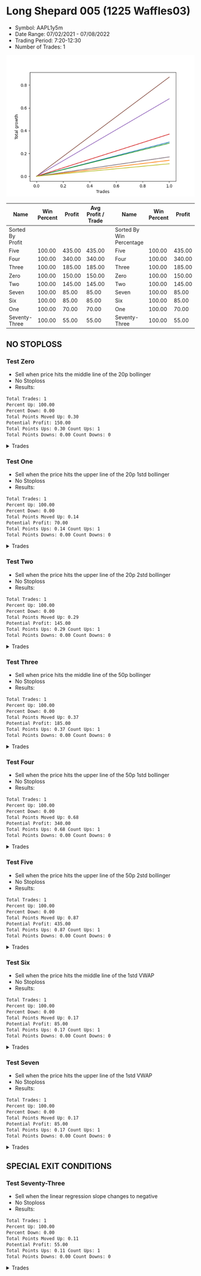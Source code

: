 # Long Shepard 005 (1225 Waffles03) 
- Symbol: AAPL1y5m
- Date Range: 07/02/2021 - 07/08/2022
- Trading Period: 7:20-12:30
- Number of Trades: 1

![Plot](LongShepard005(1225Waffles03)AAPL1y5m.png)

| Name | Win Percent | Profit | Avg Profit / Trade |     | Name | Win Percent | Profit | Avg Profit / Trade |
| ---- | ----------- | ------ | ------------------ | --- | ---- | ----------- | ------ | ------------------ |
| Sorted By <br> Profit | | | | | Sorted By <br> Win Percentage ||||
| Five | 100.00 | 435.00 | 435.00 |     | Five | 100.00 | 435.00 | 435.00 |
| Four | 100.00 | 340.00 | 340.00 |     | Four | 100.00 | 340.00 | 340.00 |
| Three | 100.00 | 185.00 | 185.00 |     | Three | 100.00 | 185.00 | 185.00 |
| Zero | 100.00 | 150.00 | 150.00 |     | Zero | 100.00 | 150.00 | 150.00 |
| Two | 100.00 | 145.00 | 145.00 |     | Two | 100.00 | 145.00 | 145.00 |
| Seven | 100.00 | 85.00 | 85.00 |     | Seven | 100.00 | 85.00 | 85.00 |
| Six | 100.00 | 85.00 | 85.00 |     | Six | 100.00 | 85.00 | 85.00 |
| One | 100.00 | 70.00 | 70.00 |     | One | 100.00 | 70.00 | 70.00 |
| Seventy-Three | 100.00 | 55.00 | 55.00 |     | Seventy-Three | 100.00 | 55.00 | 55.00 |

## NO STOPLOSS

### Test Zero
* Sell when price hits the middle line of the 20p bollinger
* No Stoploss
* Results:
```
Total Trades: 1
Percent Up: 100.00
Percent Down: 0.00
Total Points Moved Up: 0.30
Potential Profit: 150.00
Total Points Ups: 0.30 Count Ups: 1
Total Points Downs: 0.00 Count Downs: 0
```

<details><summary>Trades</summary>

<code>In: 2021-09-24 07:20:00		Out: 2021-09-24 07:42:05		Total Position Time: 22:05		Total Move Up: 0.30		Total to Date: 0.30</code> <br />


</details>

### Test One
* Sell when the price hits the upper line of the 20p 1std bollinger
* No Stoploss
* Results:
```
Total Trades: 1
Percent Up: 100.00
Percent Down: 0.00
Total Points Moved Up: 0.14
Potential Profit: 70.00
Total Points Ups: 0.14 Count Ups: 1
Total Points Downs: 0.00 Count Downs: 0
```

<details><summary>Trades</summary>

<code>In: 2021-09-24 07:20:00		Out: 2021-09-24 08:20:30		Total Position Time: 60:30		Total Move Up: 0.14		Total to Date: 0.14</code> <br />


</details>

### Test Two
* Sell when the price hits the upper line of the 20p 2std bollinger
* No Stoploss
* Results:
```
Total Trades: 1
Percent Up: 100.00
Percent Down: 0.00
Total Points Moved Up: 0.29
Potential Profit: 145.00
Total Points Ups: 0.29 Count Ups: 1
Total Points Downs: 0.00 Count Downs: 0
```

<details><summary>Trades</summary>

<code>In: 2021-09-24 07:20:00		Out: 2021-09-24 08:52:50		Total Position Time: 92:50		Total Move Up: 0.29		Total to Date: 0.29</code> <br />


</details>

### Test Three
* Sell when price hits the middle line of the 50p bollinger
* No Stoploss
* Results:
```
Total Trades: 1
Percent Up: 100.00
Percent Down: 0.00
Total Points Moved Up: 0.37
Potential Profit: 185.00
Total Points Ups: 0.37 Count Ups: 1
Total Points Downs: 0.00 Count Downs: 0
```

<details><summary>Trades</summary>

<code>In: 2021-09-24 07:20:00		Out: 2021-09-24 08:55:05		Total Position Time: 95:05		Total Move Up: 0.37		Total to Date: 0.37</code> <br />


</details>

### Test Four
* Sell when the price hits the upper line of the 50p 1std bollinger
* No Stoploss
* Results:
```
Total Trades: 1
Percent Up: 100.00
Percent Down: 0.00
Total Points Moved Up: 0.68
Potential Profit: 340.00
Total Points Ups: 0.68 Count Ups: 1
Total Points Downs: 0.00 Count Downs: 0
```

<details><summary>Trades</summary>

<code>In: 2021-09-24 07:20:00		Out: 2021-09-24 09:44:50		Total Position Time: 144:50		Total Move Up: 0.68		Total to Date: 0.68</code> <br />


</details>

### Test Five
* Sell when the price hits the upper line of the 50p 2std bollinger
* No Stoploss
* Results:
```
Total Trades: 1
Percent Up: 100.00
Percent Down: 0.00
Total Points Moved Up: 0.87
Potential Profit: 435.00
Total Points Ups: 0.87 Count Ups: 1
Total Points Downs: 0.00 Count Downs: 0
```

<details><summary>Trades</summary>

<code>In: 2021-09-24 07:20:00		Out: 2021-09-24 10:44:50		Total Position Time: 204:50		Total Move Up: 0.87		Total to Date: 0.87</code> <br />


</details>

### Test Six
* Sell when the price hits the middle line of the 1std VWAP
* No Stoploss
* Results:
```
Total Trades: 1
Percent Up: 100.00
Percent Down: 0.00
Total Points Moved Up: 0.17
Potential Profit: 85.00
Total Points Ups: 0.17 Count Ups: 1
Total Points Downs: 0.00 Count Downs: 0
```

<details><summary>Trades</summary>

<code>In: 2021-09-24 07:20:00		Out: 2021-09-24 07:25:10		Total Position Time: 05:10		Total Move Up: 0.17		Total to Date: 0.17</code> <br />


</details>

### Test Seven
* Sell when the price hits the upper line of the 1std VWAP
* No Stoploss
* Results:
```
Total Trades: 1
Percent Up: 100.00
Percent Down: 0.00
Total Points Moved Up: 0.17
Potential Profit: 85.00
Total Points Ups: 0.17 Count Ups: 1
Total Points Downs: 0.00 Count Downs: 0
```

<details><summary>Trades</summary>

<code>In: 2021-09-24 07:20:00		Out: 2021-09-24 07:25:10		Total Position Time: 05:10		Total Move Up: 0.17		Total to Date: 0.17</code> <br />


</details>

## SPECIAL EXIT CONDITIONS 

### Test Seventy-Three
* Sell when the linear regression slope changes to negative
* No Stoploss
* Results:
```
Total Trades: 1
Percent Up: 100.00
Percent Down: 0.00
Total Points Moved Up: 0.11
Potential Profit: 55.00
Total Points Ups: 0.11 Count Ups: 1
Total Points Downs: 0.00 Count Downs: 0
```

<details><summary>Trades</summary>

<code>In: 2021-09-24 07:20:00		Out: 2021-09-24 07:26:05		Total Position Time: 06:05		Total Move Up: 0.11		Total to Date: 0.11</code> <br />


</details>